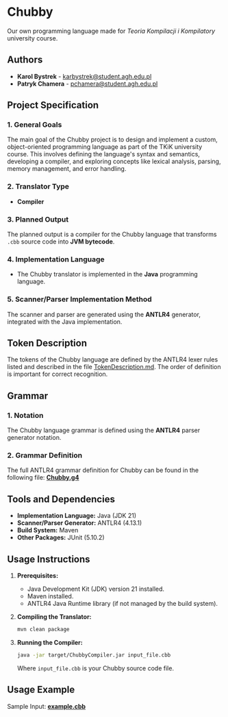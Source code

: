 # Chubby

Our own programming language made for *Teoria Kompilacji i Kompilatory* university course.

## Authors

* **Karol Bystrek** - [karbystrek@student.agh.edu.pl](mailto:karbystrek@student.agh.edu.pl)
* **Patryk Chamera** - [pchamera@student.agh.edu.pl](mailto:pchamera@student.agh.edu.pl)

## Project Specification

### 1. General Goals

The main goal of the Chubby project is to design and implement a custom, object-oriented programming language as part of
the TKiK university course. This involves defining the language's syntax and semantics, developing a compiler, and
exploring concepts like lexical analysis, parsing, memory management, and error handling.

### 2. Translator Type

* **Compiler**

### 3. Planned Output

The planned output is a compiler for the Chubby language that transforms `.cbb` source code into **JVM bytecode**.

### 4. Implementation Language

* The Chubby translator is implemented in the **Java** programming language.

### 5. Scanner/Parser Implementation Method

The scanner and parser are generated using the **ANTLR4** generator, integrated with the Java
implementation.

## Token Description

The tokens of the Chubby language are defined by the ANTLR4 lexer rules listed and described in the
file [TokenDescription.md](TokenDescription.md). The order of definition is important for correct recognition.

## Grammar

### 1. Notation

The Chubby language grammar is defined using the **ANTLR4** parser generator notation.

### 2. Grammar Definition

The full ANTLR4 grammar definition for Chubby can be found in the following file:
**[Chubby.g4](src/main/antlr4/com/karolbystrek/chubbycompiler/Chubby.g4)**

## Tools and Dependencies

* **Implementation Language:** Java (JDK 21)
* **Scanner/Parser Generator:** ANTLR4 (4.13.1)
* **Build System:** Maven
* **Other Packages:** JUnit (5.10.2)

## Usage Instructions

1. **Prerequisites:**
    * Java Development Kit (JDK) version 21 installed.
    * Maven installed.
    * ANTLR4 Java Runtime library (if not managed by the build system).

2. **Compiling the Translator:**

   ```bash
   mvn clean package
   ```

3. **Running the Compiler:**

   ```bash
   java -jar target/ChubbyCompiler.jar input_file.cbb
   ```

   Where `input_file.cbb` is your Chubby source code file.

## Usage Example

Sample Input: **[example.cbb](example.cbb)**
